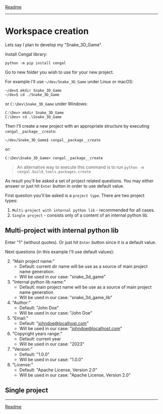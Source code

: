 [Readme](README.md)

---


# Workspace creation

Lets say I plan to develop my "Snake_3D_Game".

Install Cengal library:

```
python -m pip install cengal
```

Go to new folder you wish to use for your new project.

For example I'll use `~/dev/Snake_3D_Game` under Linux or macOS:

```
~/dev$ mkdir Snake_3D_Game
~/dev$ cd ./Snake_3D_Game
```

or `C:\Dev\Snake_3D_Game` under Windows:

```
C:\Dev> mkdir Snake_3D_Game
C:\Dev> cd .\Snake_3D_Game
```

Then I'll create a new project with an appropriate structure by executing `cengal__package__create`:

```
~/dev/Snake_3D_Game$ cengal__package__create
```

or:

```
C:\Dev\Snake_3D_Game> cengal__package__create
```

> An alternative way to execute this command is to run `python -m cengal.build_tools.packages.create`

As result you'll be asked a set of project related questions. You may either answer or just hit `Enter` button in order to use default value.

First question you'll be asked is a `project type`. There are two project types:

1. `Multi-project with internal python lib` - recommended for all cases.
2. `Single project` - consists only of a content of an internal python lib.

## Multi-project with internal python lib

Enter "1" (without quotes). Or just hit `Enter` button since it is a default value.

Next questions (in this example I'll use default values):

2. "Main project name:"
    * Default: current dir name will be use as a source of main project name generation.
    * Will be used in our case: "snake_3d_game"
3. "Internal python lib name:"
    * Default: main project name will be use as a source of main project name generation
    * Will be used in our case: "snake_3d_game_lib"
4. "Author:"
    * Default: "John Doe"
    * Will be used in our case:  "John Doe"
5. "Email:"
    * Default: "johndoe@localhost.com"
    * Will be used in our case: "johndoe@localhost.com"
6. "Copyright years range:"
    * Default: current year
    * Will be used in our case: "2023"
7. "Version:"
    * Default: "1.0.0"
    * Will be used in our case: "1.0.0"
8. "License:"
    * Default: "Apache License, Version 2.0"
    * Will be used in our case: "Apache License, Version 2.0"



## Single project


---

[Readme](README.md)

